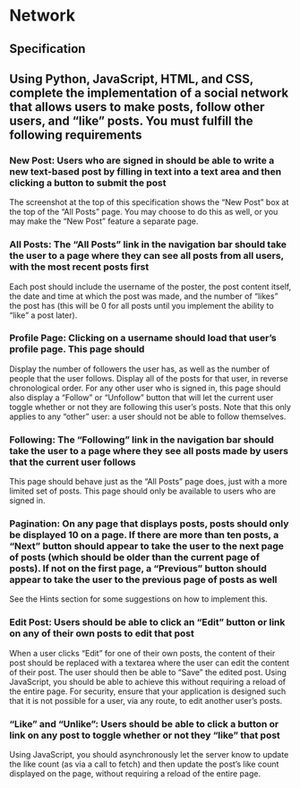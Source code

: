# Network

## Specification

## Using Python, JavaScript, HTML, and CSS, complete the implementation of a social network that allows users to make posts, follow other users, and “like” posts. You must fulfill the following requirements

### New Post: Users who are signed in should be able to write a new text-based post by filling in text into a text area and then clicking a button to submit the post

The screenshot at the top of this specification shows the “New Post” box at the top of the “All Posts” page. You may choose to do this as well, or you may make the “New Post” feature a separate page.

### All Posts: The “All Posts” link in the navigation bar should take the user to a page where they can see all posts from all users, with the most recent posts first

Each post should include the username of the poster, the post content itself, the date and time at which the post was made, and the number of “likes” the post has (this will be 0 for all posts until you implement the ability to “like” a post later).

### Profile Page: Clicking on a username should load that user’s profile page. This page should

Display the number of followers the user has, as well as the number of people that the user follows.
Display all of the posts for that user, in reverse chronological order.
For any other user who is signed in, this page should also display a “Follow” or “Unfollow” button that will let the current user toggle whether or not they are following this user’s posts. Note that this only applies to any “other” user: a user should not be able to follow themselves.

### Following: The “Following” link in the navigation bar should take the user to a page where they see all posts made by users that the current user follows

This page should behave just as the “All Posts” page does, just with a more limited set of posts.
This page should only be available to users who are signed in.

### Pagination: On any page that displays posts, posts should only be displayed 10 on a page. If there are more than ten posts, a “Next” button should appear to take the user to the next page of posts (which should be older than the current page of posts). If not on the first page, a “Previous” button should appear to take the user to the previous page of posts as well

See the Hints section for some suggestions on how to implement this.

### Edit Post: Users should be able to click an “Edit” button or link on any of their own posts to edit that post

When a user clicks “Edit” for one of their own posts, the content of their post should be replaced with a textarea where the user can edit the content of their post.
The user should then be able to “Save” the edited post. Using JavaScript, you should be able to achieve this without requiring a reload of the entire page.
For security, ensure that your application is designed such that it is not possible for a user, via any route, to edit another user’s posts.

### “Like” and “Unlike”: Users should be able to click a button or link on any post to toggle whether or not they “like” that post

Using JavaScript, you should asynchronously let the server know to update the like count (as via a call to fetch) and then update the post’s like count displayed on the page, without requiring a reload of the entire page.
